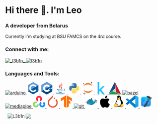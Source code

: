 <h1>Hi there 👋. I'm Leo</h1>
<h3>A developer from Belarus</h3>
Currently I'm studying at BSU FAMCS on the 4rd course.

<h3 align="left">Connect with me:</h3>
<p align="left">
<!-- <a href="" target="blank"><img align="center" src="https://cdn.jsdelivr.net/npm/simple-icons@3.0.1/icons/linkedin.svg" alt="" height="30" width="40" /></a> -->
<a href="https://www.instagram.com/_l3b1n_/" target="blank">
    <img align="center" src="https://cdn.jsdelivr.net/npm/simple-icons@3.0.1/icons/instagram.svg" alt="_l3b1n_" height="30" width="40" />
</a>
<a href="https://t.me/l3b1n" target="blank">
    <img align="center" src="https://cdn.jsdelivr.net/npm/simple-icons@4.19.0/icons/telegram.svg" alt="l3b1n" height="30" width="40" />
</a>
</p>

<h3 align="left">Languages and Tools:</h3>
<p align="left"> 
<a href="https://www.arduino.cc/" target="_blank"> 
    <img src="https://cdn.worldvectorlogo.com/logos/arduino-1.svg" alt="arduino" width="40" height="40"/> 
</a> 
<a href="https://www.cprogramming.com/" target="_blank"> 
    <img src="https://raw.githubusercontent.com/devicons/devicon/master/icons/c/c-original.svg" alt="c" width="40" height="40"/> 
</a> 
<a href="https://www.w3schools.com/cpp/" target="_blank"> 
    <img src="https://raw.githubusercontent.com/devicons/devicon/master/icons/cplusplus/cplusplus-original.svg" alt="cplusplus" width="40" height="40"/> 
</a> 
<!-- <a href="https://www.w3schools.com/cs/" target="_blank"> 
    <img src="https://raw.githubusercontent.com/devicons/devicon/master/icons/csharp/csharp-original.svg" alt="csharp" width="40" height="40"/> 
</a> -->
<a href="https://www.java.com" target="_blank"> 
    <img src="https://raw.githubusercontent.com/devicons/devicon/master/icons/java/java-original.svg" alt="java" width="40" height="40"/> 
</a> 
<!-- <a href="https://www.ni.com/en/shop/labview.html" target="_blank"> 
    <img src="https://github.com/devicons/devicon/blob/master/icons/labview/labview-original.svg" alt="labview" width="40" height="40"/> 
</a>  -->
<a href="https://www.python.org" target="_blank"> 
    <img src="https://raw.githubusercontent.com/devicons/devicon/master/icons/python/python-original.svg" alt="python" width="40" height="40"/> 
</a>
<a href="https://jupyter.org" target="_blank"> 
    <img src="https://github.com/devicons/devicon/blob/master/icons/jupyter/jupyter-original.svg" alt="jupyter" width="40" height="40"/> 
</a>
<a href="https://www.kaggle.com" target="_blank"> 
    <img src="https://github.com/devicons/devicon/blob/master/icons/kaggle/kaggle-original.svg" alt="kaggle" width="40" height="40"/> 
</a>
<a href="https://cmake.org" target="_blank"> 
    <img src="https://github.com/devicons/devicon/blob/master/icons/cmake/cmake-original.svg" alt="CMake" width="40" height="40"/> 
</a>
<a href="https://bazel.build" target="_blank"> 
    <img src="https://www.vectorlogo.zone/logos/bazel/bazel-icon.svg" alt="bazel" width="40" height="40"/> 
</a>
<a href="https://developers.google.com/mediapipe" target="_blank"> 
    <img src="https://developers.google.com/static/mediapipe/images/mediapipe_icon.svg" alt="mediapipe" width="40" height="40"/> 
</a> 
<a href="https://opencv.org" target="_blank"> 
    <img src="https://github.com/devicons/devicon/blob/master/icons/opencv/opencv-original.svg" alt="opencv" width="40" height="40"/> 
</a> 
<a href="https://pytorch.org" target="_blank"> 
    <img src="https://github.com/devicons/devicon/blob/master/icons/pytorch/pytorch-original.svg" alt="pythorch" width="40" height="40"/> 
</a> 
<a href="https://www.tensorflow.org" target="_blank"> 
    <img src="https://github.com/devicons/devicon/blob/master/icons/tensorflow/tensorflow-original.svg" alt="tensorflow" width="40" height="40"/> 
</a> 
<a href="https://git-scm.com/" target="_blank"> 
    <img src="https://www.vectorlogo.zone/logos/git-scm/git-scm-icon.svg" alt="git" width="40" height="40"/> 
</a> 
<a href="https://www.docker.com" target="_blank"> 
    <img src="https://github.com/devicons/devicon/blob/master/icons/docker/docker-original.svg" alt="docker" width="40" height="40"/> 
</a> 
<a href="https://developer.apple.com" target="_blank"> 
    <img src="https://github.com/devicons/devicon/blob/master/icons/apple/apple-original.svg" alt="macOS" width="40" height="40"/> 
</a> 
<a href="https://www.linux.org/" target="_blank"> 
    <img src="https://raw.githubusercontent.com/devicons/devicon/master/icons/linux/linux-original.svg" alt="linux" width="40" height="40"/> 
</a> 
<a href="https://code.visualstudio.com" target="_blank"> 
    <img src="https://github.com/devicons/devicon/blob/master/icons/vscode/vscode-original.svg" alt="vscode" width="40" height="40"/> 
</a> 
<a href="https://developer.apple.com/xcode/" target="_blank"> 
    <img src="https://github.com/devicons/devicon/blob/master/icons/xcode/xcode-original.svg" alt="xcode" width="40" height="40"/> 
</a> 
<!-- <a href="https://unity.com/" target="_blank"> 
    <img src="https://www.vectorlogo.zone/logos/unity3d/unity3d-icon.svg" alt="unity" width="40" height="40"/> 
</a> -->
</p>

<p>&nbsp;
    <img align="center" src="https://github-readme-stats-beta-two-36.vercel.app/api?username=L3b1n&count_private=true&theme=chartreuse-dark&hide=prs&show_icons=true&cache_seconds=1800&locale=en" alt="L3b1n" />
    <img height=170 align="center" src="https://github-readme-stats-beta-two-36.vercel.app/api/top-langs?username=L3b1n&count_private=true&size_weight=0.1&count_weight=0.9&exclude_repo=Algorithms&theme=chartreuse-dark&layout=compact&langs_count=8&card_width=320"/>
</p>

<!-- <p align="left"> <img src="https://komarev.com/ghpvc/?username=L3b1n&label=Visitors&color=0e75b6&style=flat" alt="L3b1n" /> </p> -->
